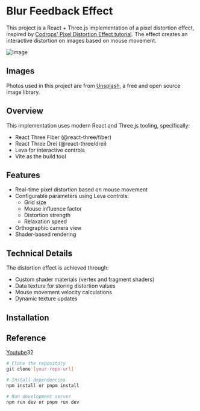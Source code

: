 # Blur Feedback Effect

This project is a React + Three.js implementation of a pixel distortion effect, inspired by [Codrops' Pixel Distortion Effect tutorial](https://tympanus.net/codrops/2022/01/12/pixel-distortion-effect-with-three-js/). The effect creates an interactive distortion on images based on mouse movement.

![Image](https://github.com/user-attachments/assets/8561b443-37c2-4bdb-b1e5-644cc4e921f3)

## Images

Photos used in this project are from [Unsplash](https://unsplash.com/), a free and open source image library.

## Overview

This implementation uses modern React and Three.js tooling, specifically:

- React Three Fiber (@react-three/fiber)
- React Three Drei (@react-three/drei)
- Leva for interactive controls
- Vite as the build tool

## Features

- Real-time pixel distortion based on mouse movement
- Configurable parameters using Leva controls:
  - Grid size
  - Mouse influence factor
  - Distortion strength
  - Relaxation speed
- Orthographic camera view
- Shader-based rendering

## Technical Details

The distortion effect is achieved through:

- Custom shader materials (vertex and fragment shaders)
- Data texture for storing distortion values
- Mouse movement velocity calculations
- Dynamic texture updates

## Installation

## Reference
[Youtube]( https://www.youtube.com/watch?v=CzmRMKQBMSw)32


```bash
# Clone the repository
git clone [your-repo-url]

# Install dependencies
npm install or pnpm install

# Run development server
npm run dev or pnpm run dev
```
